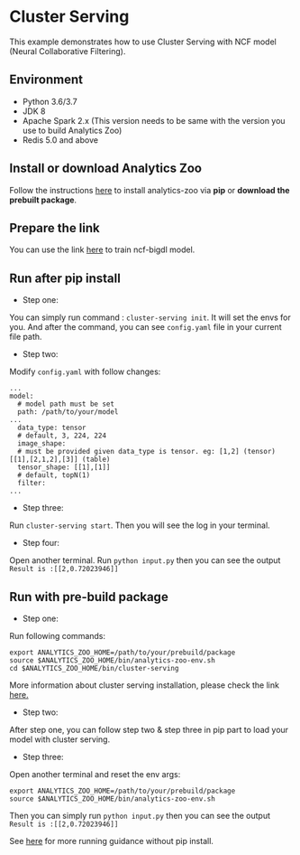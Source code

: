# Cluster Serving
This example demonstrates how to use Cluster Serving with NCF model (Neural Collaborative Filtering).


## Environment
* Python 3.6/3.7
* JDK 8
* Apache Spark 2.x (This version needs to be same with the version you use to build Analytics Zoo)
* Redis 5.0 and above

## Install or download Analytics Zoo  
Follow the instructions [here](https://analytics-zoo.github.io/master/#PythonUserGuide/install/) to install analytics-zoo via __pip__ or __download the prebuilt package__.  

## Prepare the link
You can use the link [here](https://github.com/intel-analytics/analytics-zoo/tree/master/apps/recommendation-ncf)
 to train ncf-bigdl model.

## Run after pip install 
* Step one: 

You can simply run command : `cluster-serving init`. It will set the envs for you.
And after the command, you can see `config.yaml` file in your current file path.

* Step two: 

Modify `config.yaml` with follow changes:
```
...
model:
  # model path must be set
  path: /path/to/your/model
...
  data_type: tensor
  # default, 3, 224, 224
  image_shape: 
  # must be provided given data_type is tensor. eg: [1,2] (tensor) [[1],[2,1,2],[3]] (table)
  tensor_shape: [[1],[1]]
  # default, topN(1)
  filter:
...
``` 

* Step three: 

Run `cluster-serving start`. Then you will see the log in your terminal.
* Step four: 

Open another terminal. Run `python input.py` then you can see the output `Result is :[[2,0.72023946]]`

## Run with pre-build package

* Step one: 

Run following commands:
```
export ANALYTICS_ZOO_HOME=/path/to/your/prebuild/package
source $ANALYTICS_ZOO_HOME/bin/analytics-zoo-env.sh
cd $ANALYTICS_ZOO_HOME/bin/cluster-serving
```
More information about cluster serving installation, please check the link [here.](https://analytics-zoo.github.io/master/#ClusterServingGuide/ProgrammingGuide/)

* Step two: 

After step one, you can follow step two & step three in pip part to load your model with cluster serving.

* Step three: 

Open another terminal and reset the env args:
```
export ANALYTICS_ZOO_HOME=/path/to/your/prebuild/package
source $ANALYTICS_ZOO_HOME/bin/analytics-zoo-env.sh
```
Then you can simply run `python input.py` then you can see the output `Result is :[[2,0.72023946]]`

See [here](https://analytics-zoo.github.io/master/#PythonUserGuide/run/#run-without-pip-install) for more running guidance without pip install.